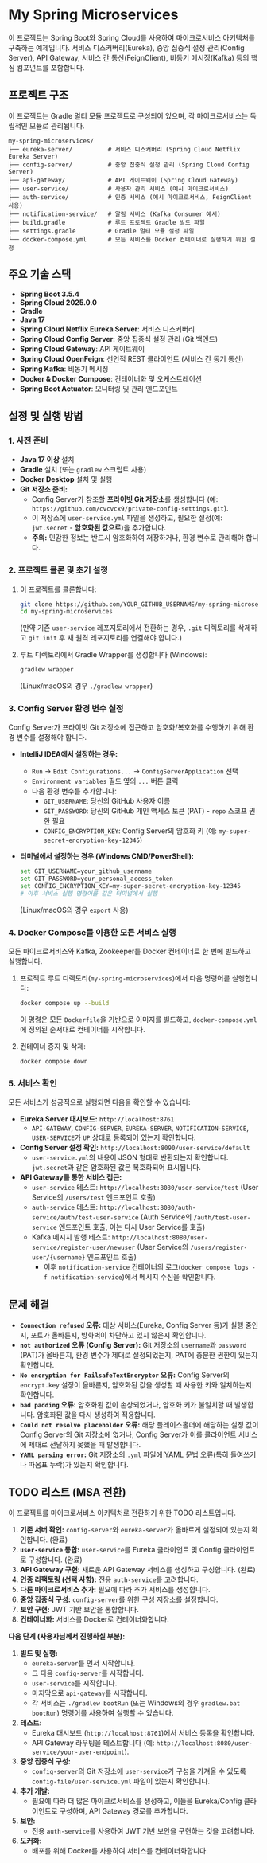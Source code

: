 # My Spring Microservices

이 프로젝트는 Spring Boot와 Spring Cloud를 사용하여 마이크로서비스 아키텍처를 구축하는 예제입니다. 서비스 디스커버리(Eureka), 중앙 집중식 설정 관리(Config Server), API Gateway, 서비스 간 통신(FeignClient), 비동기 메시징(Kafka) 등의 핵심 컴포넌트를 포함합니다.

## 프로젝트 구조

이 프로젝트는 Gradle 멀티 모듈 프로젝트로 구성되어 있으며, 각 마이크로서비스는 독립적인 모듈로 관리됩니다.

```
my-spring-microservices/
├── eureka-server/          # 서비스 디스커버리 (Spring Cloud Netflix Eureka Server)
├── config-server/          # 중앙 집중식 설정 관리 (Spring Cloud Config Server)
├── api-gateway/            # API 게이트웨이 (Spring Cloud Gateway)
├── user-service/           # 사용자 관리 서비스 (예시 마이크로서비스)
├── auth-service/           # 인증 서비스 (예시 마이크로서비스, FeignClient 사용)
├── notification-service/   # 알림 서비스 (Kafka Consumer 예시)
├── build.gradle            # 루트 프로젝트 Gradle 빌드 파일
├── settings.gradle         # Gradle 멀티 모듈 설정 파일
└── docker-compose.yml      # 모든 서비스를 Docker 컨테이너로 실행하기 위한 설정
```

## 주요 기술 스택

*   **Spring Boot 3.5.4**
*   **Spring Cloud 2025.0.0** 
*   **Gradle**
*   **Java 17**
*   **Spring Cloud Netflix Eureka Server**: 서비스 디스커버리
*   **Spring Cloud Config Server**: 중앙 집중식 설정 관리 (Git 백엔드)
*   **Spring Cloud Gateway**: API 게이트웨이
*   **Spring Cloud OpenFeign**: 선언적 REST 클라이언트 (서비스 간 동기 통신)
*   **Spring Kafka**: 비동기 메시징
*   **Docker & Docker Compose**: 컨테이너화 및 오케스트레이션
*   **Spring Boot Actuator**: 모니터링 및 관리 엔드포인트

## 설정 및 실행 방법

### 1. 사전 준비

*   **Java 17 이상** 설치
*   **Gradle** 설치 (또는 `gradlew` 스크립트 사용)
*   **Docker Desktop** 설치 및 실행
*   **Git 저장소 준비:**
    *   Config Server가 참조할 **프라이빗 Git 저장소**를 생성합니다 (예: `https://github.com/cvcvcx9/private-config-settings.git`).
    *   이 저장소에 `user-service.yml` 파일을 생성하고, 필요한 설정(예: `jwt.secret` - **암호화된 값으로**)을 추가합니다.
    *   **주의:** 민감한 정보는 반드시 암호화하여 저장하거나, 환경 변수로 관리해야 합니다.

### 2. 프로젝트 클론 및 초기 설정

1.  이 프로젝트를 클론합니다:
    ```bash
    git clone https://github.com/YOUR_GITHUB_USERNAME/my-spring-microservices.git
    cd my-spring-microservices
    ```
    (만약 기존 `user-service` 레포지토리에서 전환하는 경우, `.git` 디렉토리를 삭제하고 `git init` 후 새 원격 레포지토리를 연결해야 합니다.)

2.  루트 디렉토리에서 Gradle Wrapper를 생성합니다 (Windows):
    ```bash
    gradlew wrapper
    ```
    (Linux/macOS의 경우 `./gradlew wrapper`)

### 3. Config Server 환경 변수 설정

Config Server가 프라이빗 Git 저장소에 접근하고 암호화/복호화를 수행하기 위해 환경 변수를 설정해야 합니다.

*   **IntelliJ IDEA에서 설정하는 경우:**
    *   `Run` -> `Edit Configurations...` -> `ConfigServerApplication` 선택
    *   `Environment variables` 필드 옆의 `...` 버튼 클릭
    *   다음 환경 변수를 추가합니다:
        *   `GIT_USERNAME`: 당신의 GitHub 사용자 이름
        *   `GIT_PASSWORD`: 당신의 GitHub 개인 액세스 토큰 (PAT) - `repo` 스코프 권한 필요
        *   `CONFIG_ENCRYPTION_KEY`: Config Server의 암호화 키 (예: `my-super-secret-encryption-key-12345`)

*   **터미널에서 설정하는 경우 (Windows CMD/PowerShell):**
    ```bash
    set GIT_USERNAME=your_github_username
    set GIT_PASSWORD=your_personal_access_token
    set CONFIG_ENCRYPTION_KEY=my-super-secret-encryption-key-12345
    # 이후 서비스 실행 명령어를 같은 터미널에서 실행
    ```
    (Linux/macOS의 경우 `export` 사용)

### 4. Docker Compose를 이용한 모든 서비스 실행

모든 마이크로서비스와 Kafka, Zookeeper를 Docker 컨테이너로 한 번에 빌드하고 실행합니다.

1.  프로젝트 루트 디렉토리(`my-spring-microservices`)에서 다음 명령어를 실행합니다:
    ```bash
    docker compose up --build
    ```
    이 명령은 모든 `Dockerfile`을 기반으로 이미지를 빌드하고, `docker-compose.yml`에 정의된 순서대로 컨테이너를 시작합니다.

2.  컨테이너 중지 및 삭제:
    ```bash
    docker compose down
    ```

### 5. 서비스 확인

모든 서비스가 성공적으로 실행되면 다음을 확인할 수 있습니다:

*   **Eureka Server 대시보드:** `http://localhost:8761`
    *   `API-GATEWAY`, `CONFIG-SERVER`, `EUREKA-SERVER`, `NOTIFICATION-SERVICE`, `USER-SERVICE`가 `UP` 상태로 등록되어 있는지 확인합니다.
*   **Config Server 설정 확인:** `http://localhost:8090/user-service/default`
    *   `user-service.yml`의 내용이 JSON 형태로 반환되는지 확인합니다. `jwt.secret`과 같은 암호화된 값은 복호화되어 표시됩니다.
*   **API Gateway를 통한 서비스 접근:**
    *   `user-service` 테스트: `http://localhost:8080/user-service/test` (User Service의 `/users/test` 엔드포인트 호출)
    *   `auth-service` 테스트: `http://localhost:8080/auth-service/auth/test-user-service` (Auth Service의 `/auth/test-user-service` 엔드포인트 호출, 이는 다시 User Service를 호출)
    *   Kafka 메시지 발행 테스트: `http://localhost:8080/user-service/register-user/newuser` (User Service의 `/users/register-user/{username}` 엔드포인트 호출)
        *   이후 `notification-service` 컨테이너의 로그(`docker compose logs -f notification-service`)에서 메시지 수신을 확인합니다.

## 문제 해결

*   **`Connection refused` 오류:** 대상 서비스(Eureka, Config Server 등)가 실행 중인지, 포트가 올바른지, 방화벽이 차단하고 있지 않은지 확인합니다.
*   **`not authorized` 오류 (Config Server):** Git 저장소의 `username`과 `password` (PAT)가 올바른지, 환경 변수가 제대로 설정되었는지, PAT에 충분한 권한이 있는지 확인합니다.
*   **`No encryption for FailsafeTextEncryptor` 오류:** Config Server의 `encrypt.key` 설정이 올바른지, 암호화된 값을 생성할 때 사용한 키와 일치하는지 확인합니다.
*   **`bad padding` 오류:** 암호화된 값이 손상되었거나, 암호화 키가 불일치할 때 발생합니다. 암호화된 값을 다시 생성하여 적용합니다.
*   **`Could not resolve placeholder` 오류:** 해당 플레이스홀더에 해당하는 설정 값이 Config Server의 Git 저장소에 없거나, Config Server가 이를 클라이언트 서비스에 제대로 전달하지 못했을 때 발생합니다.
*   **`YAML parsing error`:** Git 저장소의 `.yml` 파일에 YAML 문법 오류(특히 들여쓰기나 따옴표 누락)가 있는지 확인합니다.

## TODO 리스트 (MSA 전환)

이 프로젝트를 마이크로서비스 아키텍처로 전환하기 위한 TODO 리스트입니다.

1.  **기존 서버 확인:** `config-server`와 `eureka-server`가 올바르게 설정되어 있는지 확인합니다. (완료)
2.  **`user-service` 통합:** `user-service`를 Eureka 클라이언트 및 Config 클라이언트로 구성합니다. (완료)
3.  **API Gateway 구현:** 새로운 API Gateway 서비스를 생성하고 구성합니다. (완료)
4.  **인증 리팩토링 (선택 사항):** 전용 `auth-service`를 고려합니다.
5.  **다른 마이크로서비스 추가:** 필요에 따라 추가 서비스를 생성합니다.
6.  **중앙 집중식 구성:** `config-server`를 위한 구성 저장소를 설정합니다.
7.  **보안 구현:** JWT 기반 보안을 통합합니다.
8.  **컨테이너화:** 서비스를 Docker로 컨테이너화합니다.

**다음 단계 (사용자님께서 진행하실 부분):**

1.  **빌드 및 실행:**
    *   `eureka-server`를 먼저 시작합니다.
    *   그 다음 `config-server`를 시작합니다.
    *   `user-service`를 시작합니다.
    *   마지막으로 `api-gateway`를 시작합니다.
    *   각 서비스는 `./gradlew bootRun` (또는 Windows의 경우 `gradlew.bat bootRun`) 명령어를 사용하여 실행할 수 있습니다.
2.  **테스트:**
    *   Eureka 대시보드 (`http://localhost:8761`)에서 서비스 등록을 확인합니다.
    *   API Gateway 라우팅을 테스트합니다 (예: `http://localhost:8080/user-service/your-user-endpoint`).
3.  **중앙 집중식 구성:**
    *   `config-server`의 Git 저장소에 `user-service`가 구성을 가져올 수 있도록 `config-file/user-service.yml` 파일이 있는지 확인합니다.
4.  **추가 개발:**
    *   필요에 따라 더 많은 마이크로서비스를 생성하고, 이들을 Eureka/Config 클라이언트로 구성하며, API Gateway 경로를 추가합니다.
5.  **보안:**
    *   전용 `auth-service`를 사용하여 JWT 기반 보안을 구현하는 것을 고려합니다.
6.  **도커화:**
    *   배포를 위해 Docker를 사용하여 서비스를 컨테이너화합니다.
